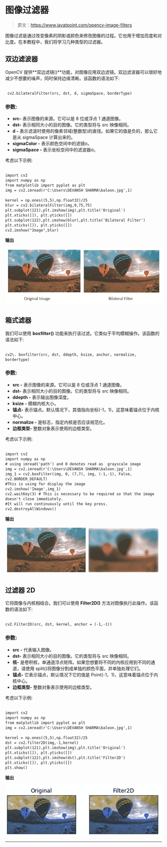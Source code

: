 # 图像过滤器

> 原文：<https://www.javatpoint.com/opencv-image-filters>

图像过滤是通过改变像素的阴影或颜色来修改图像的过程。它也用于增加亮度和对比度。在本教程中，我们将学习几种类型的过滤器。

## 双边滤波器

OpenCV 提供**双边滤镜()**功能，对图像应用双边滤镜。双边滤波器可以很好地减少不想要的噪声，同时保持边缘清晰。该函数的语法如下:

```

 cv2.bilateralFilter(src, dst, d, sigmaSpace, borderType)

```

### 参数:

*   **src-** 表示图像的来源。它可以是 8 位或浮点 1 通道图像。
*   **dst-** 表示相同大小的目的图像。它的类型将与 src 映像相同。
*   **d -** 表示滤波时使用的像素邻域(整数型)的直径。如果它的值是负的，那么它是从 sigmaSpace 计算出来的。
*   **sigmaColor -** 表示颜色空间中的滤镜σ。
*   **sigmaSpace -** 表示坐标空间中的滤波器σ。

考虑以下示例:

```

import cv2
import numpy as np
from matplotlib import pyplot as plt
img = cv2.imread(r'C:\Users\DEVANSH SHARMA\baloon.jpg',1)

kernel = np.ones((5,5),np.float32)/25
blur = cv2.bilateralFilter(img,9,75,75)
plt.subplot(121),plt.imshow(img),plt.title('Original')
plt.xticks([]), plt.yticks([])
plt.subplot(122),plt.imshow(blur),plt.title('Bilateral Filter')
plt.xticks([]), plt.yticks([])
cv2.imshow("Image",blur)

```

**输出**

![OpenCV Image Filters](img/bcb0c3bad2af94c87f73984ea92bf25b.png)

## 箱式滤器

我们可以使用 **boxfilter()** 功能来执行该过滤。它类似于平均模糊操作。该函数的语法如下:

```

cv2\. boxfilter(src, dst, ddepth, ksize, anchor, normalize, bordertype) 

```

### 参数:

*   **src -** 表示图像的来源。它可以是 8 位或浮点 1 通道图像。
*   **dst-** 表示相同大小的目的图像。它的类型将与 src 映像相同。
*   **ddepth -** 表示输出图像深度。
*   **ksize -** 模糊内核大小。
*   **锚点-** 表示锚点。默认情况下，其值指向坐标(-1，1)，这意味着锚点位于内核中心。
*   **normalize -** 是标志，指定内核是否应该规范化。
*   **边框类型-** 整数对象表示使用的边框类型。

考虑以下示例:

```

import cv2
import numpy as np  
# using imread('path') and 0 denotes read as  grayscale image  
img = cv2.imread(r'C:\Users\DEVANSH SHARMA\baloon.jpg',1)  
img_1 = cv2.boxFilter(img, 0, (7,7), img, (-1,-1), False, cv2.BORDER_DEFAULT)
#This is using for display the image 
cv2.imshow('Image',img_1)
cv2.waitKey(3) # This is necessary to be required so that the image doesn't close immediately.  
#It will run continuously until the key press.  
cv2.destroyAllWindows()

```

**输出**

![OpenCV Image Filters](img/40003cad1afe6ae42618a115a6be630c.png)

## 过滤器 2D

它将图像与内核相结合。我们可以使用 **Filter2D()** 方法对图像执行此操作。该函数的语法如下:

```

cv2.Filter2D(src, dst, kernel, anchor = (-1,-1))

```

### 参数:

*   **src -** 代表输入图像。
*   **dst-** 表示相同大小的目的图像。它的类型将与 src 映像相同。
*   **核-** 是卷积核，单通道浮点矩阵。如果您想要将不同的内核应用到不同的通道，请使用 split()将图像分割成单独的颜色平面，并单独处理它们。
*   **锚点-** 它表示锚点，默认情况下它的值是 Point(-1，1)，这意味着锚点位于内核中心。
*   **边框类型-** 整数对象表示使用的边框类型。

考虑以下示例:

```

import cv2
import numpy as np
from matplotlib import pyplot as plt
img = cv2.imread(r'C:\Users\DEVANSH SHARMA\baloon.jpg',1)

kernel = np.ones((5,5),np.float32)/25
dst = cv2.filter2D(img,-1,kernel)
plt.subplot(121),plt.imshow(img),plt.title('Original')
plt.xticks([]), plt.yticks([])
plt.subplot(122),plt.imshow(dst),plt.title('Filter2D')
plt.xticks([]), plt.yticks([])
plt.show()

```

**输出**

![OpenCV Image Filters](img/a304cb844339970184f0305c25e2e348.png)

* * *